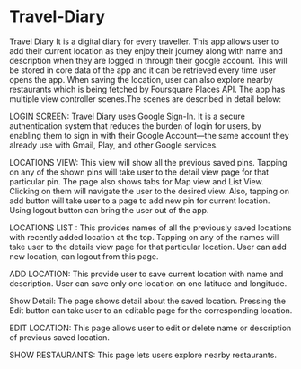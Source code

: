 # Travel-Diary
Travel Diary
It is a digital diary for every traveller. This app allows user to add their current location as they enjoy their journey along with name and description when they are logged in through their google account. This will be stored in core data of the app and it can be retrieved every time user opens the app. When saving the location, user can also explore nearby restaurants which is being fetched by Foursquare Places API.
The app has multiple view controller scenes.The scenes are described in detail below:

LOGIN SCREEN:
Travel Diary uses Google Sign-In. It is a secure authentication system that reduces the burden of login for  users, by enabling them to sign in with their Google Account—the same account they already use with Gmail, Play, and other Google services. 


LOCATIONS VIEW:
This view will show all the previous saved pins. Tapping on any of the shown pins will take user to the detail view page for that particular pin. The page also shows tabs for Map view and List View. Clicking on them will navigate the user to the desired view.  Also, tapping on add button will take user to a page to add new pin for current location. Using logout button can bring the user out of the app.

LOCATIONS LIST : 
This provides names of all the previously saved locations with recently added location at the top. Tapping on any of the names will take user to the details view page for that particular location.
User can add new location, can logout from this page. 
          

ADD LOCATION:
This provide user to save current location with name and description. User can save only one location on one latitude and longitude. 



Show Detail:
The page shows detail about the saved location. Pressing the Edit button can take user to an editable page for the corresponding location.


EDIT LOCATION:
This page allows user  to edit or delete name or description of previous saved location. 

SHOW RESTAURANTS:
This page lets users explore nearby restaurants.


